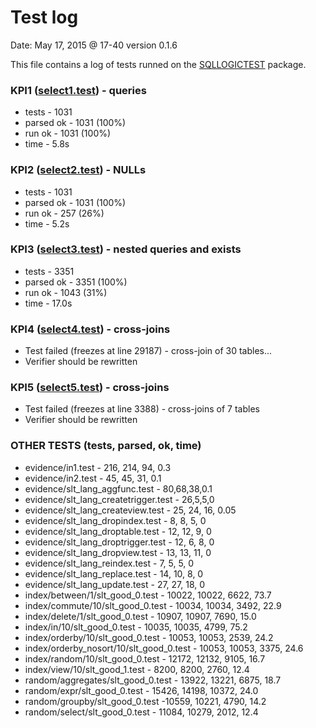 # Test log

Date: May 17, 2015 @ 17-40 version 0.1.6

This file contains a log of tests runned on the [SQLLOGICTEST](http://www.sqlite.org/sqllogictest/doc/trunk/about.wiki) package.

### KPI1 ([select1.test](test-sql/sqllogic/test/select1.test)) - queries

* tests - 1031
* parsed ok - 1031 (100%)
* run ok - 1031 (100%)
* time - 5.8s

### KPI2 ([select2.test](test-sql/sqllogic/test/select2.test)) - NULLs

* tests - 1031
* parsed ok - 1031 (100%)
* run ok - 257 (26%)
* time - 5.2s

### KPI3 ([select3.test](test-sql/sqllogic/test/select3.test)) - nested queries and exists

* tests - 3351
* parsed ok - 3351 (100%)
* run ok - 1043 (31%)
* time - 17.0s

### KPI4 ([select4.test](test-sql/sqllogic/test/select4.test)) - cross-joins

* Test failed (freezes at line 29187) - cross-join of 30 tables...
* Verifier should be rewritten

### KPI5 ([select5.test](test-sql/sqllogic/test/select5.test)) - cross-joins

* Test failed (freezes at line 3388) - cross-joins of 7 tables
* Verifier should be rewritten

### OTHER TESTS (tests, parsed, ok, time)

* evidence/in1.test - 216, 214, 94, 0.3
* evidence/in2.test - 45, 45, 31, 0.1 
* evidence/slt_lang_aggfunc.test - 80,68,38,0.1
* evidence/slt_lang_createtrigger.test - 26,5,5,0
* evidence/slt_lang_createview.test -  25, 24, 16, 0.05
* evidence/slt_lang_dropindex.test -  8, 8, 5, 0
* evidence/slt_lang_droptable.test - 12, 12, 9, 0
* evidence/slt_lang_droptrigger.test - 12, 6, 8, 0
* evidence/slt_lang_dropview.test - 13, 13, 11, 0
* evidence/slt_lang_reindex.test - 7, 5, 5, 0
* evidence/slt_lang_replace.test - 14, 10, 8, 0
* evidence/slt_lang_update.test - 27, 27, 18, 0
* index/between/1/slt_good_0.test - 10022, 10022, 6622, 73.7
* index/commute/10/slt_good_0.test -  10034, 10034, 3492, 22.9
* index/delete/1/slt_good_0.test - 10907, 10907, 7690, 15.0
* index/in/10/slt_good_0.test - 10035, 10035, 4799, 75.2
* index/orderby/10/slt_good_0.test - 10053, 10053, 2539, 24.2
* index/orderby_nosort/10/slt_good_0.test - 10053, 10053, 3375, 24.6
* index/random/10/slt_good_0.test -  12172, 12132, 9105, 16.7
* index/view/10/slt_good_1.test - 8200, 8200, 2760, 12.4
* random/aggregates/slt_good_0.test - 13922, 13221, 6875, 18.7
* random/expr/slt_good_0.test - 15426, 14198, 10372, 24.0
* random/groupby/slt_good_0.test -10559, 10221, 4790, 14.2
* random/select/slt_good_0.test - 11084, 10279, 2012, 12.4


